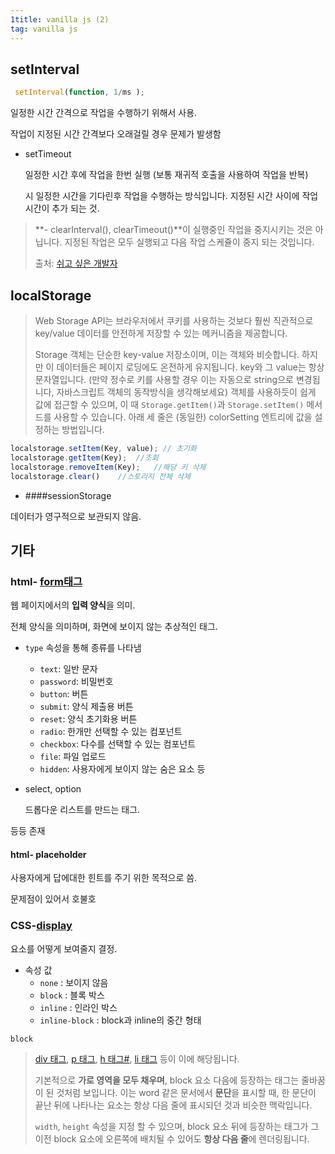 ```yaml
---
1title: vanilla js (2)
tag: vanilla js
---
```


## setInterval

```js
 setInterval(function, 1/ms );
```

일정한 시간 간격으로 작업을 수행하기 위해서 사용.

작업이 지정된 시간 간격보다 오래걸릴 경우 문제가 발생함

+ setTimeout

  일정한 시간 후에 작업을 한번 실행 (보통 재귀적 호출을 사용하여 작업을 반복)

   시 일정한 시간을 기다린후 작업을 수행하는 방식입니다. 지정된 시간 사이에 작업 시간이 추가 되는 것.

> **- clearInterval(), clearTimeout()**이 실행중인 작업을 중지시키는 것은 아닙니다. 지정된 작업은 모두 실행되고 다음 작업 스케쥴이 중지 되는 것입니다.
>
> 출처:  [쉬고 싶은 개발자](https://offbyone.tistory.com/241)

## localStorage

> Web Storage API는 브라우저에서 쿠키를 사용하는 것보다 훨씬 직관적으로 key/value 데이터를 안전하게 저장할 수 있는 메커니즘을 제공합니다.
>
> Storage 객체는 단순한 key-value 저장소이며, 이는 객체와 비슷합니다. 하지만 이 데이터들은 페이지 로딩에도 온전하게 유지됩니다. key와 그 value는 항상 문자열입니다. (만약 정수로 키를 사용할 경우 이는 자동으로 string으로 변경됩니다, 자바스크립트 객체의 동작방식을 생각해보세요) 객체를 사용하듯이 쉽게 값에 접근할 수 있으며, 이 때 `Storage.getItem()`과 `Storage.setItem()` 메서드를 사용할 수 있습니다. 아래 세 줄은 (동일한) colorSetting 엔트리에 값을 설정하는 방법입니다.

```js
localstorage.setItem(Key, value); // 초기화
localstorage.getItem(Key);	//조회
localstorage.removeItem(Key);	//해당 키 삭제
localstorage.clear()	//스토리지 전체 삭제
```



+ ####sessionStorage

데이터가 영구적으로 보관되지 않음.









## 기타

### html- [form태그](https://ofcourse.kr/html-course/form-태그) 

 웹 페이지에서의 **입력 양식**을 의미.

전체 양식을 의미하며, 화면에 보이지 않는 추상적인 태그.

+ `type` 속성을 통해 종류를 나타냄
  - `text`: 일반 문자
  - `password`: 비밀번호
  - `button`: 버튼
  - `submit`: 양식 제출용 버튼
  - `reset`: 양식 초기화용 버튼
  - `radio`: 한개만 선택할 수 있는 컴포넌트
  - `checkbox`: 다수를 선택할 수 있는 컴포넌트
  - `file`: 파일 업로드
  - `hidden`: 사용자에게 보이지 않는 숨은 요소 등

+ select, option

  드롭다운 리스트를 만드는 태그.

등등 존재    

 

#### html- placeholder

사용자에게 답에대한 힌트를 주기 위한 목적으로 씀.

문제점이 있어서 호불호   



### CSS-[display](https://ofcourse.kr/css-course/display-속성)

요소를 어떻게 보여줄지 결정.

+ 속성 값
  + `none` : 보이지 않음
  + `block` : 블록 박스
  + `inline` : 인라인 박스
  + `inline-block` : block과 inline의 중간 형태

`block`

> [div 태그](https://ofcourse.kr/html-course/div-태그), [p 태그](https://ofcourse.kr/html-course/p-태그), [h 태그#](https://ofcourse.kr/html-course/hn-태그), [li 태그](https://ofcourse.kr/html-course/li-태그) 등이 이에 해당됩니다.
>
> 기본적으로 **가로 영역을 모두 채우며**, block 요소 다음에 등장하는 태그는 줄바꿈이 된 것처럼 보입니다. 이는 word 같은 문서에서 **문단**을 표시할 때, 한 문단이 끝난 뒤에 나타나는 요소는 항상 다음 줄에 표시되던 것과 비슷한 맥락입니다.
>
> `width`, `height` 속성을 지정 할 수 있으며, block 요소 뒤에 등장하는 태그가 그 이전 block 요소에 오른쪽에 배치될 수 있어도 **항상 다음 줄**에 렌더링됩니다.





